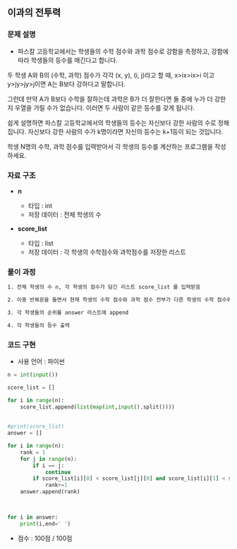## 이과의 전투력

### 문제 설명

- 파스칼 고등학교에서는 학생들의 수학 점수와 과학 점수로 강함을 측정하고, 강함에 따라 학생들의 등수를 매긴다고 합니다.

두 학생 A와 B의 (수학, 과학) 점수가 각각 (x, y), (i, j)라고 할 때, x>ix>ix>i 이고 y>jy>jy>j이면
A는 B보다 강하다고 말합니다.

그런데 만약 A가 B보다 수학을 잘하는데 과학은 B가 더 잘한다면 둘 중에 누가 더 강한지 우열을 가릴 수가 없습니다. 이러면 두 사람이 같은 등수를 갖게 됩니다.

쉽게 설명하면 파스칼 고등학교에서의 학생들의 등수는 자신보다 강한 사람의 수로 정해집니다.
자신보다 강한 사람의 수가 k명이라면 자신의 등수는 k+1등이 되는 것입니다.

학생 N명의 수학, 과학 점수를 입력받아서 각 학생의 등수를 계산하는 프로그램을 작성하세요.

### 자료 구조

- **n**
    - 타입 : int
    - 저장 데이터 : 전체 학생의 수

- **score_list**
    - 타입 : list
    - 저장 데이터 : 각 학생의 수학점수와 과학점수를 저장한 리스트 

### 풀이 과정

```txt
1. 전체 학생의 수 n, 각 학생의 점수가 담긴 리스트 score_list 를 입력받음

2. 이중 반복문을 돌면서 현재 학생의 수학 점수와 과학 점수 전부가 다른 학생의 수학 점수와 과학 점수보다 낮을때 등수 rank 에 +1 해줌

3. 각 학생들의 순위를 answer 리스트에 append 

4. 각 학생들의 등수 출력  
```

### 코드 구현
- 사용 언어 : 파이썬

```python
n = int(input())

score_list = []

for i in range(n):
    score_list.append(list(map(int,input().split())))
    
    
#print(score_list)
answer = []

for i in range(n):
    rank = 1
    for j in range(n):
        if i == j:
            continue
        if score_list[i][0] < score_list[j][0] and score_list[i][1] < score_list[j][1]:
            rank+=1
    answer.append(rank)
    


for i in answer:
    print(i,end=' ')
```

- 점수 : 100점 / 100점
